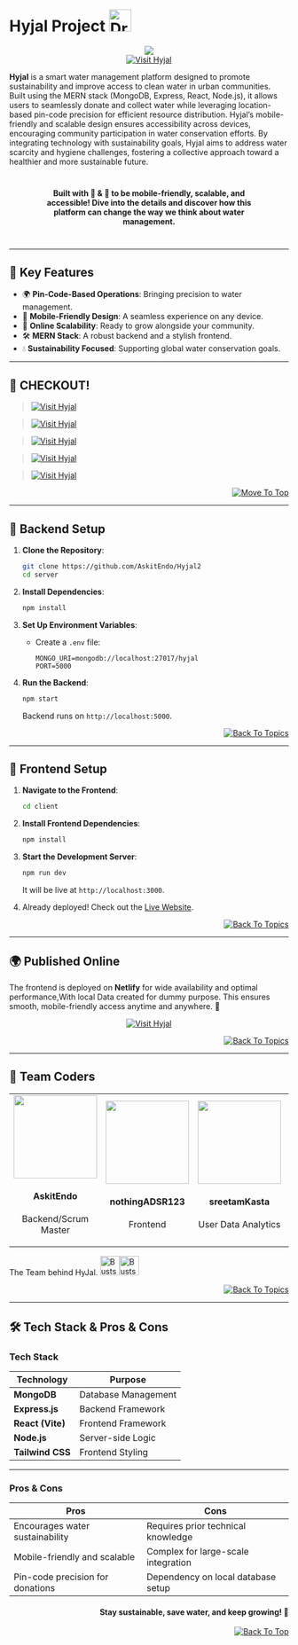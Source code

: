 # Hyjal Project <img src="https://raw.githubusercontent.com/Tarikul-Islam-Anik/Animated-Fluent-Emojis/master/Emojis/Travel%20and%20places/Droplet.png" alt="Droplet" width="40" height="40" />

<div align="center" id="top"> 
<img src="https://readme-typing-svg.herokuapp.com?color=e81c0e&center=true&vCenter=true&size=40&width=900&height=80&lines=Website+Live+Now!!!&pause=1000&duration=2000"/>
</div>

<div align="center">
<a href="https://hyjal2.netlify.app/"><img src="https://img.shields.io/badge/Visit-Hyjal-095ce0?style=for-the-badge" alt="Visit Hyjal"></a>
</div>

**Hyjal** is a smart water management platform designed to promote sustainability and improve access to clean water in urban communities. Built using the MERN stack (MongoDB, Express, React, Node.js), it allows users to seamlessly donate and collect water while leveraging location-based pin-code precision for efficient resource distribution. Hyjal’s mobile-friendly and scalable design ensures accessibility across devices, encouraging community participation in water conservation efforts. By integrating technology with sustainability goals, Hyjal aims to address water scarcity and hygiene challenges, fostering a collective approach toward a healthier and more sustainable future.

<div align="center" style="margin:8%; font-weight: bold;">
<b>Built with 💓 & 🧠 to be mobile-friendly, scalable, and accessible! Dive into the details and discover how this platform can change the way we think about water management.</b>
</div>

---

## 🌟 **Key Features**

- 🌍 **Pin-Code-Based Operations**: Bringing precision to water management.
- 📱 **Mobile-Friendly Design**: A seamless experience on any device.
- 🚀 **Online Scalability**: Ready to grow alongside your community.
- 🛠️ **MERN Stack**: A robust backend and a stylish frontend.
- 💧 **Sustainability Focused**: Supporting global water conservation goals.



---
<div id="topics">
   
## 🚀 **CHECKOUT!**

> <a href="#backend-setup"><img src="https://img.shields.io/badge/Backend-095ce0?style=for-the-badge" alt="Visit Hyjal"></a>

> <a href="#frontend-setup"><img src="https://img.shields.io/badge/FRONTEND-10b328?style=for-the-badge" alt="Visit Hyjal"></a>

> <a href="#publication"><img src="https://img.shields.io/badge/Deployement-fcdc0d?style=for-the-badge" alt="Visit Hyjal"></a>

> <a href="#team-coders"><img src="https://img.shields.io/badge/OUR_TEAM-ba1e42?style=for-the-badge" alt="Visit Hyjal"></a>

> <a href="#tech-stack-pros--cons"><img src="https://img.shields.io/badge/PROS-CONS-8591a6?style=for-the-badge" alt="Visit Hyjal"></a>

</div>

<p align="right"><a href="#top"><img src="https://img.shields.io/badge/Move%20to%20top-Blue?style=plastic" alt="Move To Top"></a></p>



---

<div id="backend-setup">

## 🔧 **Backend Setup**

1. **Clone the Repository**:

   ```bash
   git clone https://github.com/AskitEndo/Hyjal2
   cd server
   ```

2. **Install Dependencies**:

   ```bash
   npm install
   ```

3. **Set Up Environment Variables**:

   - Create a `.env` file:
     ```env
     MONGO_URI=mongodb://localhost:27017/hyjal
     PORT=5000
     ```

4. **Run the Backend**:
   ```bash
   npm start
   ```
   Backend runs on `http://localhost:5000`.

<p align="right"><a href="#topics"><img src="https://img.shields.io/badge/Move%20to%20topics-Blue?style=plastic" alt="Back To Topics"></a></p>

</div>

---

<div id="frontend-setup">

## 🎨 **Frontend Setup**

1. **Navigate to the Frontend**:

   ```bash
   cd client
   ```

2. **Install Frontend Dependencies**:

   ```bash
   npm install
   ```

3. **Start the Development Server**:

   ```bash
   npm run dev
   ```

   It will be live at `http://localhost:3000`.

4. Already deployed! Check out the [Live Website](https://hyjal2.netlify.app/).

<p align="right"><a href="#topics"><img src="https://img.shields.io/badge/Move%20to%20topics-Blue?style=plastic" alt="Back To Topics"></a></p>

</div>

---

<div id="publication">

## 🌍 **Published Online**

The frontend is deployed on **Netlify** for wide availability and optimal performance,With local Data created for dummy purpose. This ensures smooth, mobile-friendly access anytime and anywhere. 🌟

<div align="center">
<a href="https://hyjal2.netlify.app/"><img src="https://img.shields.io/badge/Visit_Hyjal_Live-fcdc0d?style=for-the-badge" alt="Visit Hyjal"></a>
</div>

<p align="right"><a href="#topics"><img src="https://img.shields.io/badge/Move%20to%20topics-Blue?style=plastic" alt="Back To Topics"></a></p>

</div>

---

<div id="team-coders">

## 🤝 **Team Coders**

<table> 
    <tr> 
        <td align="center">
            <a href="https://github.com/Askitendo"><img src="https://avatars.githubusercontent.com/u/160294709?v=4" width=150px height=150px /></a>
            <h4>AskitEndo</h4>
            <p>Backend/Scrum Master</p>
        </td> 
        <td align="center">
            <a href="https://github.com/nothingadsr123"><img src="https://avatars.githubusercontent.com/u/176278723?v=4" width=150px height=150px /></a>
            <h4>nothingADSR123</h4>
            <p>Frontend</p>
        </td> 
        <td align="center">
            <a href="https://github.com/sreetamkasta"><img src="https://avatars.githubusercontent.com/u/181863116?v=4" width=150px height=150px /></a>
            <h4>sreetamKasta</h4>
            <p>User Data Analytics</p>
        </td> 
        <td align="center">
            <a href="https://github.com/BharatCodingLad"><img src="https://avatars.githubusercontent.com/u/176204776?v=4" width=150px height=150px /></a>
            <h4>BharatCodingLad</h4>
            <p>Website Pipelining</p>
        </td> 
    </tr> 
</table>

The Team behind HyJal. <img src="https://raw.githubusercontent.com/Tarikul-Islam-Anik/Animated-Fluent-Emojis/master/Emojis/People/Busts%20in%20Silhouette.png" alt="Busts in Silhouette" width="35" height="35" /><img src="https://raw.githubusercontent.com/Tarikul-Islam-Anik/Animated-Fluent-Emojis/master/Emojis/People/Busts%20in%20Silhouette.png" alt="Busts in Silhouette" width="35" height="35" />

<p align="right"><a href="#topics"><img src="https://img.shields.io/badge/Move%20to%20topics-Blue?style=plastic" alt="Back To Topics"></a></p>

</div>

---

<div id="tech-stack-pros--cons">

## 🛠️ **Tech Stack & Pros & Cons**

### **Tech Stack**

| **Technology**   | **Purpose**         |
| ---------------- | ------------------- |
| **MongoDB**      | Database Management |
| **Express.js**   | Backend Framework   |
| **React (Vite)** | Frontend Framework  |
| **Node.js**      | Server-side Logic   |
| **Tailwind CSS** | Frontend Styling    |

---

### **Pros & Cons**

| **Pros**                         | **Cons**                            |
| -------------------------------- | ----------------------------------- |
| Encourages water sustainability  | Requires prior technical knowledge  |
| Mobile-friendly and scalable     | Complex for large-scale integration |
| Pin-code precision for donations | Dependency on local database setup  |

<h4 align="right">Stay sustainable, save water, and keep growing! 🌊  </h4>

</div>

<p align="right"><a href="#top"><img src="https://img.shields.io/badge/Move%20to%20top-Blue?style=plastic" alt="Back To Top"></a></p>
